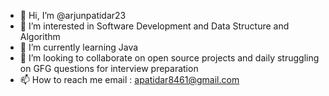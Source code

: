 - 👋 Hi, I’m @arjunpatidar23
- 👀 I’m interested in Software Development and Data Structure and Algorithm
- 🌱 I’m currently learning Java 
- 💞️ I’m looking to collaborate on open source projects and daily struggling on GFG questions for interview preparation
- 📫 How to reach me email : apatidar8461@gmail.com

<!---
arjunpatidar23/arjunpatidar23 is a ✨ special ✨ repository because its `README.md` (this file) appears on your GitHub profile.
You can click the Preview link to take a look at your changes.
--->
